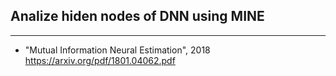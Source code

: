 ## Analize hiden nodes of DNN using MINE
---

- "Mutual Information Neural Estimation", 2018
   https://arxiv.org/pdf/1801.04062.pdf
